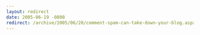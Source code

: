 ```yaml
---
layout: redirect
date: 2005-06-19 -0800
redirect: /archive/2005/06/20/comment-spam-can-take-down-your-blog.aspx/
---
```

